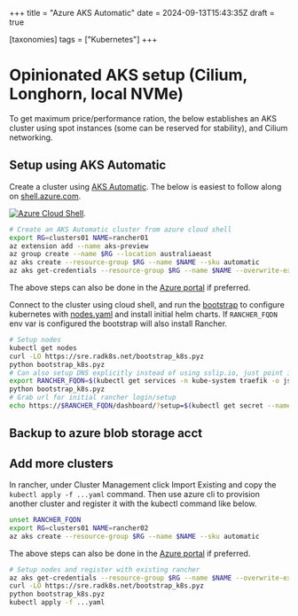 +++
title = "Azure AKS Automatic"
date = 2024-09-13T15:43:35Z
draft = true

[taxonomies]
tags = ["Kubernetes"]
+++

# Opinionated AKS setup (Cilium, Longhorn, local NVMe)

To get maximum price/performance ration, the below establishes an AKS cluster using spot instances (some can be reserved for stability), and Cilium networking.

## Setup using AKS Automatic

Create a cluster using [AKS Automatic](https://learn.microsoft.com/en-us/azure/aks/intro-aks-automatic). The below is easiest to follow along on [shell.azure.com](https://shell.azure.com).

[![Azure Cloud Shell](https://img.shields.io/badge/Azure%20Cloud%20Shell-Bash-blue?style=for-the-badge&logo=azure)](https://shell.azure.com).

```bash
# Create an AKS Automatic cluster from azure cloud shell
export RG=clusters01 NAME=rancher01
az extension add --name aks-preview
az group create --name $RG --location australiaeast
az aks create --resource-group $RG --name $NAME --sku automatic
az aks get-credentials --resource-group $RG --name $NAME --overwrite-existing
```

The above steps can also be done in the [Azure portal](https://learn.microsoft.com/en-us/azure/aks/learn/quick-kubernetes-automatic-deploy?pivots=azure-portal) if preferred.

Connect to the cluster using cloud shell, and run the [bootstrap](https://github.com/wagov-dtt/site-reliability-engineering/blob/main/static/bootstrap_k8s/__main__.py) to configure kubernetes with [nodes.yaml](https://github.com/wagov-dtt/site-reliability-engineering/blob/main/static/bootstrap_k8s/config/nodes.yaml) and install initial helm charts. If `RANCHER_FQDN` env var is configured the bootstrap will also install Rancher.

```bash
# Setup nodes
kubectl get nodes
curl -LO https://sre.radk8s.net/bootstrap_k8s.pyz
python bootstrap_k8s.pyz
# Can also setup DNS explicitly instead of using sslip.io, just point it to the same ingress IP
export RANCHER_FQDN=$(kubectl get services -n kube-system traefik -o jsonpath='{.status.loadBalancer.ingress[0].ip}').sslip.io
python bootstrap_k8s.pyz
# Grab url for initial rancher login/setup
echo https://$RANCHER_FQDN/dashboard/?setup=$(kubectl get secret --namespace cattle-system bootstrap-secret -o go-template='{{.data.bootstrapPassword|base64decode}}')
```

## Backup to azure blob storage acct

## Add more clusters

In rancher, under Cluster Management click Import Existing and copy the `kubectl apply -f ...yaml` command. Then use azure cli to provision another cluster and register it with the kubectl command like below.

```bash
unset RANCHER_FQDN
export RG=clusters01 NAME=rancher02
az aks create --resource-group $RG --name $NAME --sku automatic
```

The above steps can also be done in the [Azure portal](https://learn.microsoft.com/en-us/azure/aks/learn/quick-kubernetes-automatic-deploy?pivots=azure-portal) if preferred.

```bash
# Setup nodes and register with existing rancher
az aks get-credentials --resource-group $RG --name $NAME --overwrite-existing
curl -LO https://sre.radk8s.net/bootstrap_k8s.pyz
python bootstrap_k8s.pyz
kubectl apply -f ...yaml
```
